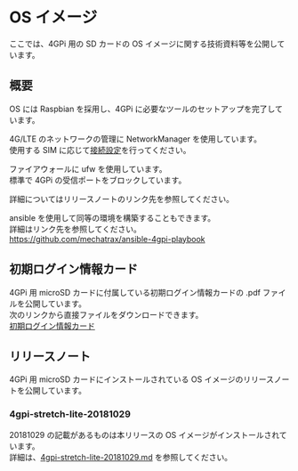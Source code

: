 # OS イメージ
ここでは、4GPi 用の SD カードの OS イメージに関する技術資料等を公開しています。

## 概要
OS には Raspbian を採用し、4GPi に必要なツールのセットアップを完了しています。

4G/LTE のネットワークの管理に NetworkManager を使用しています。  
使用する SIM に応じて[接続設定](../../../wiki/その他#接続設定)を行ってください。

ファイアウォールに ufw を使用しています。  
標準で 4GPi の受信ポートをブロックしています。

詳細についてはリリースノートのリンク先を参照してください。  

ansible を使用して同等の環境を構築することもできます。  
詳細はリンク先を参照してください。  
https://github.com/mechatrax/ansible-4gpi-playbook

## 初期ログイン情報カード
4GPi 用 microSD カードに付属している初期ログイン情報カードの .pdf ファイルを公開しています。  
次のリンクから直接ファイルをダウンロードできます。  
[初期ログイン情報カード](../../../raw/master/os/login.pdf)

## リリースノート
4GPi 用 microSD カードにインストールされている OS イメージのリリースノートを公開しています。

### 4gpi-stretch-lite-20181029
  20181029 の記載があるものは本リリースの OS イメージがインストールされています。  
  詳細は、[4gpi-stretch-lite-20181029.md](./4gpi-stretch-lite-20181029.md) を参照してください。

